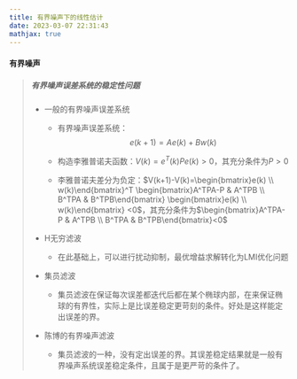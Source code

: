 ```yaml
---
title: 有界噪声下的线性估计
date: 2023-03-07 22:31:43
mathjax: true
---
```


#### 有界噪声
> ##### 有界噪声误差系统的稳定性问题
> - 一般的有界噪声误差系统 
>   - 有界噪声误差系统：$$e(k+1)=Ae(k)+Bw(k)$$
>    
>
>   - 构造李雅普诺夫函数：$V(k)=e^T(k) P e(k)>0$，其充分条件为$P>0$
>
>   - 李雅普诺夫差分为负定：$V(k+1)-V(k)=\begin{bmatrix}e(k) \\ w(k)\end{bmatrix}^T \begin{bmatrix}A^TPA-P & A^TPB \\ B^TPA & B^TPB\end{bmatrix} \begin{bmatrix}e(k) \\ w(k)\end{bmatrix} <0$，其充分条件为$\begin{bmatrix}A^TPA-P & A^TPB \\ B^TPA & B^TPB\end{bmatrix}<0$
> - H无穷滤波
>
>   - 在此基础上，可以进行扰动抑制，最优增益求解转化为LMI优化问题
>
> - 集员滤波
>
>   - 集员滤波在保证每次误差都迭代后都在某个椭球内部，在来保证椭球的有界性，实际上是比误差稳定更苛刻的条件。好处是这样能定出误差的界。
>
> - 陈博的有界噪声滤波
>
>   - 集员滤波的一种，没有定出误差的界。其误差稳定结果就是一般有界噪声系统误差稳定条件，且属于是更严苛的条件了。